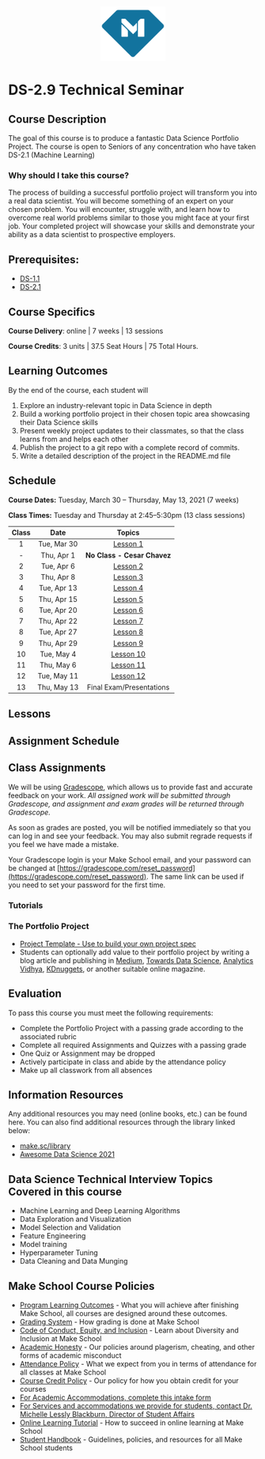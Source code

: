 <p align="center">
  <a href="https://www.makeschool.com">
      <img alt="Make School Logo" src="./Web/logo-icononly.svg" height="110">
  </a>
</p>

# DS-2.9 Technical Seminar


## Course Description

The goal of this course is to produce a fantastic Data Science Portfolio Project.
The course is open to Seniors of any concentration who have taken DS-2.1 (Machine Learning)


### Why should I take this course?

The process of building a successful portfolio project will transform you into a real data scientist. You will become something of an expert on your chosen problem. You will encounter, struggle with, and learn how to overcome real world problems similar to those you might face at your first job. Your completed project will showcase your skills and demonstrate your ability as a data scientist to prospective employers.

## Prerequisites:

- [DS-1.1](https://github.com/Make-School-Courses/DS-1.1-Data-Analysis)
- [DS-2.1](https://github.com/Make-School-Courses/DS-2.1-Machine-Learning)

## Course Specifics

**Course Delivery**: online  | 7 weeks | 13 sessions

**Course Credits**: 3 units | 37.5 Seat Hours | 75 Total Hours.

## Learning Outcomes

By the end of the course, each student will
1. Explore an industry-relevant topic in Data Science in depth
1. Build a working portfolio project in their chosen topic area showcasing their Data Science skills
1. Present weekly project updates to their classmates, so that the class learns from and helps each other 
1. Publish the project to a git repo with a complete record of commits.
1. Write a detailed description of the project in the README.md file


## Schedule

**Course Dates:** Tuesday, March 30 – Thursday, May 13, 2021 (7 weeks)

**Class Times:** Tuesday and Thursday at 2:45–5:30pm (13 class sessions)
<!-- tabs:start -->
<!-- omit in toc -->

| Class |          Date          |                 Topics                  |
|:-----:|:----------------------:|:---------------------------------------:|
|  1 |  Tue, Mar 30                | [Lesson 1] |
|  - |  Thu, Apr 1                 | **No Class - Cesar Chavez** |
|  2 |  Tue, Apr 6                 | [Lesson 2] |
|  3 |  Thu, Apr 8                 | [Lesson 3] |
|  4 |  Tue, Apr 13                | [Lesson 4] |
|  5 |  Thu, Apr 15                | [Lesson 5] |
|  6 |  Tue, Apr 20                | [Lesson 6] |
|  7 |  Thu, Apr 22                | [Lesson 7] |
|  8 |  Tue, Apr 27                | [Lesson 8] |
|  9 |  Thu, Apr 29                | [Lesson 9] |
| 10 |  Tue, May 4                 | [Lesson 10] |
| 11 |  Thu, May 6                 | [Lesson 11] |
| 12 |  Tue, May 11                | [Lesson 12] |
| 13 |  Thu, May 13                | Final Exam/Presentations |

<!-- tabs:end -->


## Lessons

[Lesson 1]: Lessons/Lesson1.md
[Lesson 2]: Lessons/Lesson2.md
[Lesson 3]: Lessons/Lesson3.md
[Lesson 4]: Lessons/Lesson4.md
[Lesson 5]: Lessons/Lesson5.md
[Lesson 6]: Lessons/Lesson6.md
[Lesson 7]: Lessons/Lesson7.md
[Lesson 8]: Lessons/Lesson8.md
[Lesson 9]: Lessons/Lesson9.md
[Lesson 10]: Lessons/Lesson10.md
[Lesson 11]: Lessons/Lesson11.md
[Lesson 12]: Lessons/Lesson12.md
[Lesson 13]: Lessons/Lesson13.md


## Assignment Schedule


## Class Assignments

We will be using [Gradescope](gradescope.com), which allows us to provide fast and accurate feedback on your work. *All assigned work will be submitted through Gradescope, and assignment and exam grades will be returned through Gradescope.*

As soon as grades are posted, you will be notified immediately so that you can log in and see your feedback. You may also submit regrade requests if you feel we have made a mistake.

Your Gradescope login is your Make School email, and your password can be changed at [https://gradescope.com/reset_password](https://gradescope.com/reset_password). The same link can be used if you need to set your password for the first time.


### Tutorials


### The Portfolio Project

- [Project Template - Use to build your own project spec](https://github.com/Make-School-Labs/Project-Template)
- Students can optionally add value to their portfolio project by writing a blog article and publishing in [Medium](https://medium.com/), [Towards Data Science](https://towardsdatascience.com/), [Analytics Vidhya](https://www.analyticsvidhya.com/), [KDnuggets](https://www.kdnuggets.com/), or another suitable online magazine.

## Evaluation

To pass this course you must meet the following requirements:

- Complete the Portfolio Project with a passing grade according to the associated rubric
- Complete all required Assignments and Quizzes with a passing grade
- One Quiz or Assignment may be dropped
- Actively participate in class and abide by the attendance policy
- Make up all classwork from all absences

##  Information Resources

Any additional resources you may need (online books, etc.) can be found here. You can also find additional resources through the library linked below:

- [make.sc/library](http://make.sc/library)
- [Awesome Data Science 2021](https://docs.google.com/document/d/1vGG0Q5t_aVZ6VaSUfDnfnZXlqajFU5Ji-TXAIgpYJT8/edit?usp=sharing)

## Data Science Technical Interview Topics Covered in this course

- Machine Learning and Deep Learning Algorithms
- Data Exploration and Visualization
- Model Selection and Validation
- Feature Engineering
- Model training
- Hyperparameter Tuning
- Data Cleaning and Data Munging


## Make School Course Policies

- [Program Learning Outcomes](https://make.sc/program-learning-outcomes) - What you will achieve after finishing Make School, all courses are designed around these outcomes.
- [Grading System](https://make.sc/grading-system) - How grading is done at Make School
- [Code of Conduct, Equity, and Inclusion](https://make.sc/code-of-conduct) - Learn about Diversity and Inclusion at Make School
- [Academic Honesty](https://make.sc/academic-honesty-policy) - Our policies around plagerism, cheating, and other forms of academic misconduct
- [Attendance Policy](https://make.sc/attendance-policy) - What we expect from you in terms of attendance for all classes at Make School
- [Course Credit Policy](https://make.sc/course-credit-policy) - Our policy for how you obtain credit for your courses
- [For Academic Accommodations, complete this intake form](https://goo.gl/forms/cbfEaxLkutwsYRHo1)
- [For Services and accommodations we provide for students, contact Dr. Michelle Lessly Blackburn, Director of Student Affairs](michelle.blackburn@makeschool.com)
- [Online Learning Tutorial](https://make.sc/online-learning-tutorial) - How to succeed in online learning at Make School
- [Student Handbook](https://make.sc/student-handbook) - Guidelines, policies, and resources for all Make School students
